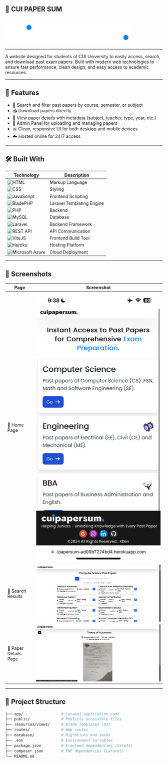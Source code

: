 ## 📄 CUI PAPER SUM

![Project Logo](https://raw.githubusercontent.com/MTalhaofc/cui_papersum/6394025ed50d0e8e4a513afb1fe82c85f144dda2/public/assets/Logo_cuipapersum_white.svg)

---

A website designed for students of CUI University to easily access, search, and download past exam papers. Built with modern web technologies to ensure fast performance, clean design, and easy access to academic resources.

---

## 🌟 Features

- 🔎 Search and filter past papers by course, semester, or subject
- 📥 Download papers directly
- 📄 View paper details with metadata (subject, teacher, type, year, etc.)
- 🔐 Admin Panel for uploading and managing papers
- 📊 Clean, responsive UI for both desktop and mobile devices
- ☁️ Hosted online for 24/7 access

---

## 🛠 Built With

| Technology | Description |
|-------------|-------------|
| ![HTML](https://img.shields.io/badge/HTML-E34F26?style=for-the-badge&logo=html5&logoColor=white) | Markup Language |
| ![CSS](https://img.shields.io/badge/CSS-1572B6?style=for-the-badge&logo=css3&logoColor=white) | Styling |
| ![JavaScript](https://img.shields.io/badge/JavaScript-F7DF1E?style=for-the-badge&logo=javascript&logoColor=black) | Frontend Scripting |
| ![BladePHP](https://img.shields.io/badge/Blade-FF2D20?style=for-the-badge&logo=laravel&logoColor=white) | Laravel Templating Engine |
| ![PHP](https://img.shields.io/badge/PHP-777BB4?style=for-the-badge&logo=php&logoColor=white) | Backend |
| ![MySQL](https://img.shields.io/badge/MySQL-4479A1?style=for-the-badge&logo=mysql&logoColor=white) | Database |
| ![Laravel](https://img.shields.io/badge/Laravel-FF2D20?style=for-the-badge&logo=laravel&logoColor=white) | Backend Framework |
| ![REST API](https://img.shields.io/badge/REST%20API-0052CC?style=for-the-badge&logo=apachespark&logoColor=white) | API Communication |
| ![ViteJS](https://img.shields.io/badge/ViteJS-646CFF?style=for-the-badge&logo=vite&logoColor=white) | Frontend Build Tool |
| ![Heroku](https://img.shields.io/badge/Heroku-430098?style=for-the-badge&logo=heroku&logoColor=white) | Hosting Platform |
| ![Microsoft Azure](https://img.shields.io/badge/Azure-0078D4?style=for-the-badge&logo=microsoftazure&logoColor=white) | Cloud Deployment |

---

## 📸 Screenshots


| Page | Screenshot |
|------|-------------|
| 🔷 Home Page | ![Home Page](https://raw.githubusercontent.com/MTalhaofc/cui_papersum/refs/heads/main/WhatsApp%20Image%202025-06-02%20at%209.38.57%20PM.jpeg) |
| 🔷 Search Results | ![Search Results](https://raw.githubusercontent.com/MTalhaofc/cui_papersum/refs/heads/main/Screenshot%20from%202025-06-02%2013-56-26.png) |
| 🔷 Paper Details Page | ![Paper Details](https://raw.githubusercontent.com/MTalhaofc/cui_papersum/refs/heads/main/Screenshot%20from%202025-06-02%2013-57-03.png) |


---

## 📂 Project Structure

```bash
├── app/                 # Laravel application code
├── public/              # Publicly accessible files
├── resources/views/     # Blade templates (UI)
├── routes/              # Web routes
├── database/            # Migrations and seeds
├── .env                 # Environment variables
├── package.json         # Frontend dependencies (ViteJS)
├── composer.json        # PHP dependencies (Laravel)
└── README.md
```
